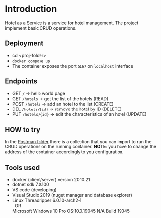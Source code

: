 # Introduction
Hotel as a Service is a service for hotel management. The project implement basic CRUD operations. 

## Deployment
- cd \<proj-folder\>
- ```docker compose up```
- The container exposes the port ```5167``` on ```localhost``` interface

## Endpoints 
- GET ```/``` -> hello world page
- GET ```/hotels``` -> get the list of the hotels (READ)
- POST ```/hotels``` -> add an hotel to the list (CREATE)
- DEL ```/hotels/{id}``` -> remove the hotel by ID (DELETE)
- PUT ```/hotels/{id}``` -> edit the characteristics of an hotel (UPDATE)

## HOW to try
In the [Postman folder](postman/) there is a collection that you can import to run the CRUD operations on the running container. **NOTE**: you have to change the address of the container accordingly to you configuration. 

## Tools used
- docker (client/server) version 20.10.21
- dotnet sdk 7.0.100
- VS code (developing)
- Visual Studio 2019 (nuget manager and database explorer)
- Linux Threadripper 6.0.10-arch2-1\
&nbsp;&nbsp;OR\
  Microsoft Windows 10 Pro OS:10.0.19045 N/A Build 19045